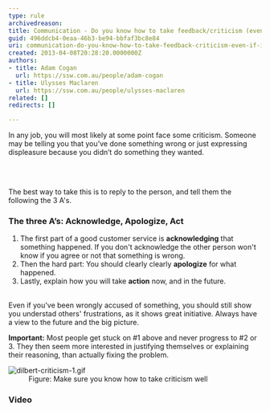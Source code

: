 ```yaml
---
type: rule
archivedreason: 
title: Communication - Do you know how to take feedback/criticism (even if it’s not your fault)?
guid: 496ddcb4-0eaa-46b3-be94-bbfaf3bc8e84
uri: communication-do-you-know-how-to-take-feedback-criticism-even-if-its-not-your-fault
created: 2013-04-08T20:28:20.0000000Z
authors:
- title: Adam Cogan
  url: https://ssw.com.au/people/adam-cogan
- title: Ulysses Maclaren
  url: https://ssw.com.au/people/ulysses-maclaren
related: []
redirects: []

---
```



<p>​​​​​​​In any job, you will most likely at some point face some criticism. Someone may be telling you that you’ve done something wrong or just expressing displeasure because you didn’t do something they wanted.<br></p>
<br><excerpt class='endintro'></excerpt><br>
<p>The best way to take this is to reply to the person, and tell them the following the&#160;3 A's.<br></p><h3 class="ssw15-rteElement-H3">The three A’s&#58;&#160;​Acknowledge, Apologize, Act&#160;​<br></h3><ol><li>The first part of a good customer service&#160;is&#160;<b>acknowledging</b>&#160;that something happened. If you don't acknowledge the other person won't know if you agree or not that&#160;something is wrong.<br></li><li>Then the hard part&#58; You should clearly&#160;clearly&#160;<b>apologize</b> for what happened.<br></li><li>​Lastly, explain how you will take <b>action</b>&#160;now, and in the future.<br>​<br></li></ol><p class="ssw15-rteElement-P">Even if you've been wrongly accused of something, you should still show you&#160;understad others' frustrations,&#160;as it shows great initiative.&#160;Always have a view to the future and the big picture.<br></p><p class="ssw15-rteElement-P"><b>Important&#58;</b> Most people get stuck on #1 above and never progress to #2 or 3. They then seem more interested in justifying themselves or explaining their reasoning, than actually fixing the problem.&#160;​<br></p><dl class="image"><dt><img src="/PublishingImages/dilbert-criticism-1.gif" alt="dilbert-criticism-1.gif" /></dt><dd>Figure&#58; Make sure you know how to take criticism well<br></dd></dl><div><div><h3 class="ssw15-rteElement-H3">Video​<br></h3>

   <div class="ms-rtestate-read ms-rte-wpbox"><div class="ms-rtestate-notify  ms-rtestate-read 82501a2d-ffaa-4b83-859a-9bb76e8613fe" id="div_82501a2d-ffaa-4b83-859a-9bb76e8613fe" unselectable="on"></div><div id="vid_82501a2d-ffaa-4b83-859a-9bb76e8613fe" unselectable="on" style="display&#58;none;"></div></div>​​​</div></div>


